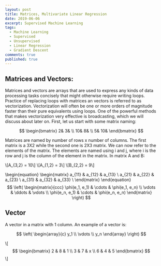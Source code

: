 ```yaml
---
layout: post
title: Matrices, Multivariate Linear Regression
date: 2019-06-06
excerpt: Supervised Machine Learning
tags:
  - Machine Learning
  - Supervised
  - Unsupervised
  - Linear Regression
  - Gradient Descent
comments: true
published: true
---
```


## Matrices and Vectors:
Matrices and vectors are arrays that are used to express any kinds of data processing tasks concisely that might otherwise require writing loops. Practice of replacing loops with matrices an vectors is referred to as vectorization. Vectorization will often be one or more orders of magnitude faster than their pure equivalents using loops. One of the powerful methods that makes vectorization very effective is broadcasting, which we will discuss about later on. First, let us start with some matrix naming:

$$
\begin{bmatrix}
 2&  3& \\
 10& 8& \\ 
 5&  10&   
 \end{bmatrix}
$$


Matrices are named by number of rows x number of columns. The first matrix is a 3X2 while the second one is 2X3 matrix. We can now refer to the elements of the matrix. The elements are named using i and j, where i is the row and j is the column of the element in the matrix. In matrix A and B:

\\[A_{3,2} = 10\\]
\\[A_{1,2} = 3\\]
\\[B_{2,2} = 9\\]


\begin{equation}
   \begin{matrix} 
   a_{11} & a_{12} & a_{13}  \\
   a_{21} & a_{22} & a_{23}  \\
   a_{31} & a_{32} & a_{33}  \\
   \end{matrix} 
\end{equation}
$$
\left( \begin{matrix}{ccc}       
       \phi(e_1, e_1) & \cdots & \phi(e_1, e_n) \\
       \vdots & \ddots & \vdots \\
       \phi(e_n, e_1) & \cdots & \phi(e_n, e_n)    
     \end{matrix} \right)
$$

## Vector
A vector in a matrix with 1 column. An example of a vector is:

$$
\left( \begin{array}{c}
      y_1 \\
      \vdots \\
      y_n
    \end{array} \right)
$$


\\[
$$
\begin{bmatrix}
   2 & 8 & 1 \\
   3 & 7 & x \\
   6 & 4 & 5
  \end{bmatrix}
$$
\\]
